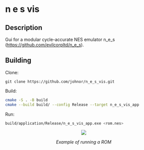 # n e s vis

## Description

Gui for a modular cycle-accurate NES emulator n_e_s (https://github.com/evilcorpltd/n_e_s).

## Building

Clone:

`git clone https://github.com/johnor/n_e_s_vis.git`

Build:

```sh
cmake -S . -B build
cmake --build build/ --config Release --target n_e_s_vis_app
```

Run:

```sh
build/application/Release/n_e_s_vis_app.exe <rom.nes>
```

<p align="center">
<img src="https://camo.githubusercontent.com/94689fdf73e2cf2e25a46ff52bd9439a6b026503362fea8302d26033a403fa0e/68747470733a2f2f6d652e726963617264696375732e73652f36373564343935346237633431303865323036383133623630663734333738642f64656d6f2e706e67" />
</p>
<p align="center"><i>Example of running a ROM</i></p>
